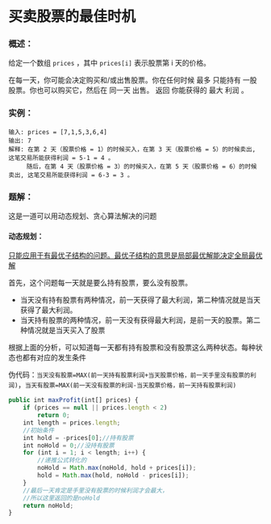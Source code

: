# 买卖股票的最佳时机

### 概述：

给定一个数组 `prices` ，其中 `prices[i]` 表示股票第 i 天的价格。

在每一天，你可能会决定购买和/或出售股票。你在任何时候 最多 只能持有 一股 股票。你也可以购买它，然后在 同一天 出售。
返回 你能获得的 最大 利润 。

### 实例：

```
输入: prices = [7,1,5,3,6,4]
输出: 7
解释: 在第 2 天（股票价格 = 1）的时候买入，在第 3 天（股票价格 = 5）的时候卖出, 这笔交易所能获得利润 = 5-1 = 4 。
     随后，在第 4 天（股票价格 = 3）的时候买入，在第 5 天（股票价格 = 6）的时候卖出, 这笔交易所能获得利润 = 6-3 = 3 。
```

### 题解：

这是一道可以用动态规划、贪心算法解决的问题

#### 动态规划：

[只能应用于有最优子结构的问题。最优子结构的意思是局部最优解能决定全局最优解](https://zh.wikipedia.org/wiki/%E5%8A%A8%E6%80%81%E8%A7%84%E5%88%92)

首先，这个问题每一天就是要么持有股票，要么没有股票。

- 当天没有持有股票有两种情况，前一天获得了最大利润，第二种情况就是当天获得了最大利润。
- 当天持有股票的两种情况，前一天没有获得最大利润，是前一天的股票。第二种情况就是当天买入了股票

根据上面的分析，可以知道每一天都有持有股票和没有股票这么两种状态。每种状态也都有对应的发生条件

伪代码：`当天没有股票=MAX(前一天持有股票利润+当天股票价格，前一天手里没有股票的利润)`，`当天有股票=MAX(前一天没有股票的利润-当天股票价格，前一天持有股票利润)`

```javascript
public int maxProfit(int[] prices) {
    if (prices == null || prices.length < 2)
        return 0;
    int length = prices.length;
    //初始条件
    int hold = -prices[0];//持有股票
    int noHold = 0;//没持有股票
    for (int i = 1; i < length; i++) {
        //递推公式转化的
        noHold = Math.max(noHold, hold + prices[i]);
        hold = Math.max(hold, noHold - prices[i]);
    }
    //最后一天肯定是手里没有股票的时候利润才会最大，
    //所以这里返回的是noHold
    return noHold;
}
```

